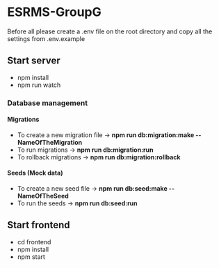# ESRMS-GroupG

Before all please create a .env file on the root directory and copy all the settings from .env.example

## Start server

* npm install
* npm run watch

### Database management
#### Migrations
* To create a new migration file -> **npm run db:migration:make -- NameOfTheMigration**
* To run migrations -> **npm run db:migration:run**
* To rollback migrations -> **npm run db:migration:rollback**

#### Seeds (Mock data)
* To create a new seed file -> **npm run db:seed:make -- NameOfTheSeed**
* To run the seeds -> **npm run db:seed:run**

## Start frontend

* cd frontend
* npm install
* npm start
